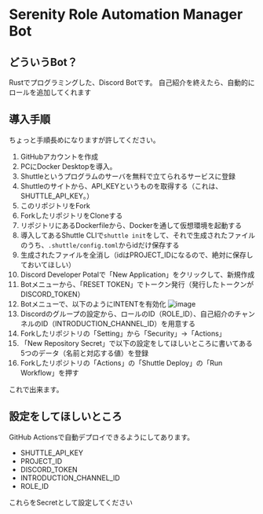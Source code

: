 # Serenity Role Automation Manager Bot

## どういうBot？
Rustでプログラミングした、Discord Botです。
自己紹介を終えたら、自動的にロールを追加してくれます

## 導入手順
ちょっと手順長めになりますが許してください。
1. GitHubアカウントを作成
2. PCにDocker Desktopを導入。
3. Shuttleというプログラムのサーバを無料で立てられるサービスに登録
4. Shuttleのサイトから、API_KEYというものを取得する（これは、SHUTTLE_API_KEY。）
5. このリポジトリをFork
6. ForkしたリポジトリをCloneする
7. リポジトリにあるDockerfileから、Dockerを通して仮想環境を起動する
8. 導入してあるShuttle CLIで`shuttle init`をして、それで生成されたファイルのうち、`.shuttle/config.toml`からidだけ保存する
9. 生成されたファイルを全消し（idはPROJECT_IDになるので、絶対に保存しておいてほしい）
10. Discord Developer Potalで「New Application」をクリックして、新規作成
11. Botメニューから、「RESET TOKEN」でトークン発行（発行したトークンがDISCORD_TOKEN）
12. Botメニューで、以下のようにINTENTを有効化
    ![image](https://github.com/user-attachments/assets/5c789a9b-8f1e-4fda-ae22-b9d89c5386e1)
13. Discordのグループの設定から、ロールのID（ROLE_ID）、自己紹介のチャンネルのID（INTRODUCTION_CHANNEL_ID）を用意する
14. Forkしたリポジトリの「Setting」から「Security」->「Actions」
15. 「New Repository Secret」で以下の設定をしてほしいところに書いてある5つのデータ（名前と対応する値）を登録
16. Forkしたリポジトリの「Actions」の「Shuttle Deploy」の「Run Workflow」を押す

これで出来ます。
## 設定をしてほしいところ
GitHub Actionsで自動デプロイできるようにしてあります。

- SHUTTLE_API_KEY
- PROJECT_ID
- DISCORD_TOKEN
- INTRODUCTION_CHANNEL_ID
- ROLE_ID

これらをSecretとして設定してください
